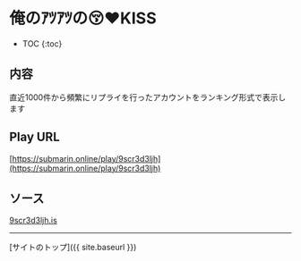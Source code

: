 # 俺のｱﾂｱﾂの😚❤️KISS

* TOC
{:toc}

## 内容
直近1000件から頻繁にリプライを行ったアカウントをランキング形式で表示します

## Play URL

[https://submarin.online/play/9scr3d3ljh](https://submarin.online/play/9scr3d3ljh)

## ソース

[9scr3d3ljh.is](https://github.com/elysion-pre/MisskeyPlay/blob/main/src/submarin/9scr3d3ljh.is)

----

[サイトのトップ]({{ site.baseurl }})
